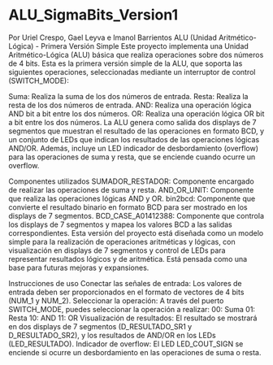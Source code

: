 # ALU_SigmaBits_Version1
Por Uriel Crespo, Gael Leyva e Imanol Barrientos
ALU (Unidad Aritmético-Lógica) - Primera Versión Simple
Este proyecto implementa una Unidad Aritmético-Lógica (ALU) básica que realiza operaciones sobre dos números de 4 bits. Esta es la primera versión simple de la ALU, que soporta las siguientes operaciones, seleccionadas mediante un interruptor de control (SWITCH_MODE):

Suma: Realiza la suma de los dos números de entrada.
Resta: Realiza la resta de los dos números de entrada.
AND: Realiza una operación lógica AND bit a bit entre los dos números.
OR: Realiza una operación lógica OR bit a bit entre los dos números.
La ALU genera como salida dos displays de 7 segmentos que muestran el resultado de las operaciones en formato BCD, y un conjunto de LEDs que indican los resultados de las operaciones lógicas AND/OR. Además, incluye un LED indicador de desbordamiento (overflow) para las operaciones de suma y resta, que se enciende cuando ocurre un overflow.

Componentes utilizados
SUMADOR_RESTADOR: Componente encargado de realizar las operaciones de suma y resta.
AND_OR_UNIT: Componente que realiza las operaciones lógicas AND y OR.
bin2bcd: Componente que convierte el resultado binario en formato BCD para ser mostrado en los displays de 7 segmentos.
BCD_CASE_A01412388: Componente que controla los displays de 7 segmentos y mapea los valores BCD a las salidas correspondientes.
Esta versión del proyecto está diseñada como un modelo simple para la realización de operaciones aritméticas y lógicas, con visualización en displays de 7 segmentos y control de LEDs para representar resultados lógicos y de aritmética. Está pensada como una base para futuras mejoras y expansiones.

Instrucciones de uso
Conectar las señales de entrada: Los valores de entrada deben ser proporcionados en el formato de vectores de 4 bits (NUM_1 y NUM_2).
Seleccionar la operación: A través del puerto SWITCH_MODE, puedes seleccionar la operación a realizar:
00: Suma
01: Resta
10: AND
11: OR
Visualización de resultados: El resultado se mostrará en dos displays de 7 segmentos (D_RESULTADO_SR1 y D_RESULTADO_SR2), y los resultados de AND/OR en los LEDs (LED_RESULTADO).
Indicador de overflow: El LED LED_COUT_SIGN se enciende si ocurre un desbordamiento en las operaciones de suma o resta.
